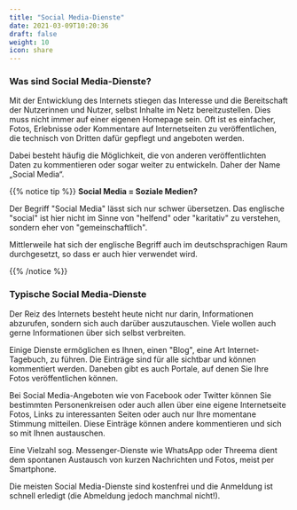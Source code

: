 ```yaml
---
title: "Social Media-Dienste"
date: 2021-03-09T10:20:36
draft: false
weight: 10
icon: share
---
```


### Was sind Social Media-Dienste?

Mit der Entwicklung des Internets stiegen das Interesse und die Bereitschaft der Nutzerinnen und Nutzer, selbst Inhalte im Netz bereitzustellen. Dies muss nicht immer auf einer eigenen Homepage sein. Oft ist es einfacher, Fotos, Erlebnisse oder Kommentare auf Internetseiten zu veröffentlichen, die technisch von Dritten dafür gepflegt und angeboten werden.

Dabei besteht häufig die Möglichkeit, die von anderen veröffentlichten Daten zu kommentieren oder sogar weiter zu entwickeln. Daher der Name „Social Media“.

{{% notice tip %}}
**Social Media = Soziale Medien?**

Der Begriff "Social Media" lässt sich nur schwer übersetzen. Das englische "social" ist hier nicht im Sinne von "helfend" oder "karitativ" zu verstehen, sondern eher von "gemeinschaftlich".

Mittlerweile hat sich der englische Begriff auch im deutschsprachigen Raum durchgesetzt, so dass er auch hier verwendet wird.

{{% /notice %}}



### Typische Social Media-Dienste

Der Reiz des Internets besteht heute nicht nur darin, Informationen abzurufen, sondern sich auch darüber auszutauschen. Viele wollen auch gerne Informationen über sich selbst verbreiten.

Einige Dienste ermöglichen es Ihnen, einen "Blog", eine Art Internet-Tagebuch, zu führen. Die Einträge sind für alle sichtbar und können kommentiert werden. Daneben gibt es auch Portale, auf denen Sie Ihre Fotos veröffentlichen können.

Bei Social Media-Angeboten wie von Facebook oder Twitter können Sie bestimmten Personenkreisen oder auch allen über eine eigene Internetseite Fotos, Links zu interessanten Seiten oder auch nur Ihre momentane Stimmung mitteilen. Diese Einträge können andere kommentieren und sich so mit Ihnen austauschen.

Eine Vielzahl sog. Messenger-Dienste wie WhatsApp oder Threema dient dem spontanen Austausch von kurzen Nachrichten und Fotos, meist per Smartphone.

Die meisten Social Media-Dienste sind kostenfrei und die Anmeldung ist schnell erledigt (die Abmeldung jedoch manchmal nicht!).